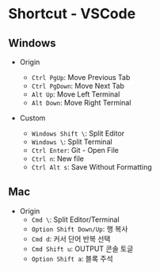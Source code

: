 # Shortcut - VSCode

## Windows

- Origin

  - `Ctrl PgUp`: Move Previous Tab
  - `Ctrl PgDown`: Move Next Tab
  - `Alt Up`: Move Left Terminal
  - `Alt Down`: Move Right Terminal

- Custom
  - `Windows Shift \`: Split Editor
  - `Windows \`: Split Terminal
  - `Ctrl Enter`: Git - Open File
  - `Ctrl n`: New file
  - `Ctrl Alt s`: Save Without Formatting

## Mac

- Origin
  - `Cmd \`: Split Editor/Terminal
  - `Option Shift Down/Up`: 행 복사
  - `Cmd d`: 커서 단어 반복 선택
  - `Cmd Shift u`: OUTPUT 콘솔 토글
  - `Option Shift a`: 블록 주석
